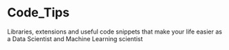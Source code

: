 # Code_Tips
Libraries, extensions and useful code snippets that make your life easier as a Data Scientist and Machine Learning scientist
